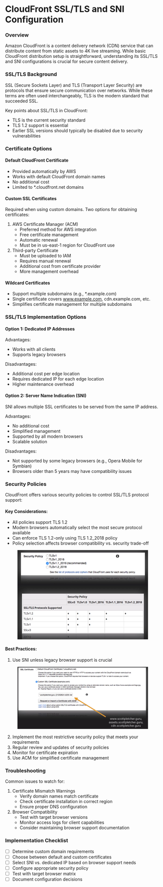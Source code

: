 # CloudFront SSL/TLS and SNI Configuration

### Overview

Amazon CloudFront is a content delivery network (CDN) service that can distribute content from static assets to 4K live streaming. While basic CloudFront distribution setup is straightforward, understanding its SSL/TLS and SNI configurations is crucial for secure content delivery.

### SSL/TLS Background

SSL (Secure Sockets Layer) and TLS (Transport Layer Security) are protocols that ensure secure communication over networks. While these terms are often used interchangeably, TLS is the modern standard that succeeded SSL.

Key points about SSL/TLS in CloudFront:

* TLS is the current security standard
* TLS 1.2 support is essential
* Earlier SSL versions should typically be disabled due to security vulnerabilities

### Certificate Options

#### Default CloudFront Certificate

* Provided automatically by AWS
* Works with default CloudFront domain names
* No additional cost
* Limited to \*.cloudfront.net domains

#### Custom SSL Certificates

Required when using custom domains. Two options for obtaining certificates:

1. AWS Certificate Manager (ACM)
   * Preferred method for AWS integration
   * Free certificate management
   * Automatic renewal
   * Must be in us-east-1 region for CloudFront use
2. Third-party Certificate
   * Must be uploaded to IAM
   * Requires manual renewal
   * Additional cost from certificate provider
   * More management overhead

#### Wildcard Certificates

* Support multiple subdomains (e.g., \*.example.com)
* Single certificate covers www.example.com, cdn.example.com, etc.
* Simplifies certificate management for multiple subdomains

### SSL/TLS Implementation Options

#### Option 1: Dedicated IP Addresses

Advantages:

* Works with all clients
* Supports legacy browsers

Disadvantages:

* Additional cost per edge location
* Requires dedicated IP for each edge location
* Higher maintenance overhead

#### Option 2: Server Name Indication (SNI)

SNI allows multiple SSL certificates to be served from the same IP address.

Advantages:

* No additional cost
* Simplified management
* Supported by all modern browsers
* Scalable solution

Disadvantages:

* Not supported by some legacy browsers (e.g., Opera Mobile for Symbian)
* Browsers older than 5 years may have compatibility issues

### Security Policies

CloudFront offers various security policies to control SSL/TLS protocol support:

#### Key Considerations:

* All policies support TLS 1.2
* Modern browsers automatically select the most secure protocol available
* Can enforce TLS 1.2-only using TLS 1.2\_2018 policy
* Policy selection affects browser compatibility vs. security trade-off

<figure><img src="../../../.gitbook/assets/image (4) (1) (1) (1) (1).png" alt=""><figcaption></figcaption></figure>

#### Best Practices:

1. Use SNI unless legacy browser support is crucial

<figure><img src="../../../.gitbook/assets/image (5) (1) (1) (1) (1).png" alt=""><figcaption></figcaption></figure>

2. Implement the most restrictive security policy that meets your requirements
3. Regular review and updates of security policies
4. Monitor for certificate expiration
5. Use ACM for simplified certificate management



### Troubleshooting

Common issues to watch for:

1. Certificate Mismatch Warnings
   * Verify domain names match certificate
   * Check certificate installation in correct region
   * Ensure proper DNS configuration
2. Browser Compatibility
   * Test with target browser versions
   * Monitor access logs for client capabilities
   * Consider maintaining browser support documentation

### Implementation Checklist

* [ ] Determine custom domain requirements
* [ ] Choose between default and custom certificates
* [ ] Select SNI vs. dedicated IP based on browser support needs
* [ ] Configure appropriate security policy
* [ ] Test with target browser matrix
* [ ] Document configuration decisions
